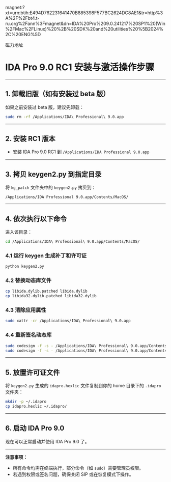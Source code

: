 


magnet:?xt=urn:btih:E494D762231641470B885398F577BC2624DC8AE1&tr=http%3A%2F%2Fbt4.t-ru.org%2Fann%3Fmagnet&dn=IDA%20Pro%209.0.241217%20SP1%20(Win%2FMac%2FLinux)%20%2B%20SDK%20and%20utilities%20%5B2024%2C%20ENG%5D

磁力地址


# IDA Pro 9.0 RC1 安装与激活操作步骤

---

## 1. 卸载旧版（如有安装过 beta 版）

如果之前安装过 beta 版，建议先卸载：

```bash
sudo rm -rf /Applications/IDA\ Professional\ 9.0.app
```

---

## 2. 安装 RC1 版本

- 安装 IDA Pro 9.0 RC1 到 `/Applications/IDA Professional 9.0.app`

---

## 3. 拷贝 keygen2.py 到指定目录

将 `kg_patch` 文件夹中的 `keygen2.py` 拷贝到：

```
/Applications/IDA Professional 9.0.app/Contents/MacOS/
```

---

## 4. 依次执行以下命令

进入该目录：

```bash
cd /Applications/IDA\ Professional\ 9.0.app/Contents/MacOS/
```

### 4.1 运行 keygen 生成补丁和许可证

```bash
python keygen2.py
```

### 4.2 替换动态库文件

```bash
cp libida.dylib.patched libida.dylib
cp libida32.dylib.patched libida32.dylib
```

### 4.3 清除应用属性

```bash
sudo xattr -cr /Applications/IDA\ Professional\ 9.0.app
```

### 4.4 重新签名动态库

```bash
sudo codesign -f -s - /Applications/IDA\ Professional\ 9.0.app/Contents/MacOS/libida.dylib
sudo codesign -f -s - /Applications/IDA\ Professional\ 9.0.app/Contents/MacOS/libida32.dylib
```

---

## 5. 放置许可证文件

将 `keygen2.py` 生成的 `idapro.hexlic` 文件复制到你的 home 目录下的 `.idapro` 文件夹：

```bash
mkdir -p ~/.idapro
cp idapro.hexlic ~/.idapro/
```

---

## 6. 启动 IDA Pro 9.0

现在可以正常启动并使用 IDA Pro 9.0 了。

---

**注意事项：**  
- 所有命令均需在终端执行，部分命令（如 `sudo`）需要管理员权限。  
- 若遇到权限或签名问题，确保关闭 SIP 或在恢复模式下操作。
